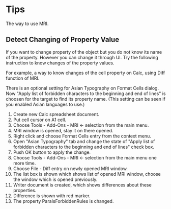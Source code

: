 
# Tips

The way to use MRI.

## Detect Changing of Property Value

If you want to change property of the object but you do not know its name of the property. However you can change it through UI. Try the following instruction to know changes of the property values.

For example, a way to know changes of the cell property on Calc, using Diff function of MRI.

There is an optional setting for Asian Typography on Format Cells dialog. Now "Apply list of forbidden characters to the beginning and end of lines" is choosen for the target to find its property name. (This setting can be seen if you enabled Asian languages to use.)

1. Create new Calc spreadsheet document.
2. Put cell cursor on A1 cell.
3. Choose Tools - Add-Ons - MRI <- selection from the main menu.
4. MRI window is opened, stay it on there opened.
5. Right click and choose Format Cells entry from the context menu.
6. Open "Asian Typography" tab and change the state of "Apply list of forbidden characters to the beginning and end of lines" check box.
7. Push OK button to apply the change.
8. Choose Tools - Add-Ons - MRI <- selection from the main menu one more time.
9. Choose File - Diff entry on newly opened MRI window.
10. The list box is shown which shows list of opened MRI window, choose the window which is opened previously.
11. Writer document is created, which shows differences about these properties.
12. Difference is shown with red marker.
13. The property ParaIsForbiddenRules is changed.
